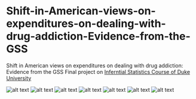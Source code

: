 # Shift-in-American-views-on-expenditures-on-dealing-with-drug-addiction-Evidence-from-the-GSS
Shift in American views on expenditures on dealing with drug addiction: Evidence from the GSS
Final project on [Inferntial Statistics Course of Duke University](https://www.coursera.org/account/accomplishments/verify/636Y5YEVCTPM)

![alt text](https://github.com/dormeir999/ml4econ_Boston_data_kaggle/blob/master/images/SHIFTI~1-page-001.jpg)
![alt text](https://github.com/dormeir999/ml4econ_Boston_data_kaggle/blob/master/images/SHIFTI~1-page-002.jpg)
![alt text](https://github.com/dormeir999/ml4econ_Boston_data_kaggle/blob/master/images/SHIFTI~1-page-003.jpg)
![alt text](https://github.com/dormeir999/ml4econ_Boston_data_kaggle/blob/master/images/SHIFTI~1-page-004.jpg)
![alt text](https://github.com/dormeir999/ml4econ_Boston_data_kaggle/blob/master/images/SHIFTI~1-page-005.jpg)
![alt text](https://github.com/dormeir999/ml4econ_Boston_data_kaggle/blob/master/images/SHIFTI~1-page-006.jpg)
![alt text](https://github.com/dormeir999/ml4econ_Boston_data_kaggle/blob/master/images/SHIFTI~1-page-007.jpg)


